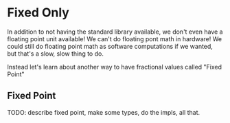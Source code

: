 # Fixed Only

In addition to not having the standard library available, we don't even have a
floating point unit available! We can't do floating pont math in hardware! We
could still do floating point math as software computations if we wanted, but
that's a slow, slow thing to do.

Instead let's learn about another way to have fractional values called "Fixed
Point"

## Fixed Point

TODO: describe fixed point, make some types, do the impls, all that.
